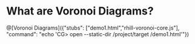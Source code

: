# What are Voronoi Diagrams?

@[Voronoi Diagrams]({"stubs": ["demo1.html","rhill-voronoi-core.js"], "command": "echo 'CG> open --static-dir /project/target /demo1.html'"})